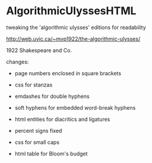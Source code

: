 # AlgorithmicUlyssesHTML
tweaking the 'algorithmic ulysses' editions for readability


http://web.uvic.ca/~mvp1922/the-algorithmic-ulysses/

1922 Shakespeare and Co.

changes:

- page numbers enclosed in square brackets

- css for stanzas

- emdashes for double hyphens

- soft hyphens for embedded word-break hyphens

- html entities for diacritics and ligatures

- percent signs fixed

- css for small caps

- html table for Bloom's budget

